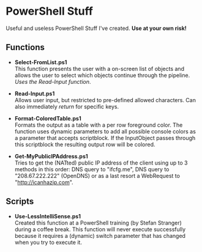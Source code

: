 # PowerShell Stuff
Useful and useless PowerShell Stuff I've created. **Use at your own risk!**

## Functions
- **Select-FromList.ps1**  
This function presents the user with a on-screen list of objects and allows the user to select which objects continue through the pipeline. *Uses the Read-Input function*.

- **Read-Input.ps1**  
Allows user input, but restricted to pre-defined allowed characters. Can also immediately *return* for specific keys. 

- **Format-ColoredTable.ps1**  
Formats the output as a table with a per row foreground color. The function uses dynamic parameters to add all possible console colors as a parameter that accepts scriptblock. If the InputObject passes through this scriptblock the resulting output row will be colored.

- **Get-MyPublicIPAddress.ps1**  
Tries to get the (NATted) public IP address of the client using up to 3 methods in this order: DNS query to "ifcfg.me", DNS query to "208.67.222.222" (OpenDNS) or as a last resort a WebRequest to "http://icanhazip.com".

## Scripts
* **Use-LessIntelliSense.ps1**  
Created this function at a PowerShell training (by Stefan Stranger) during a coffee break. This function will never execute successfully because it requires a (dynamic) switch parameter that has changed when you try to execute it.
